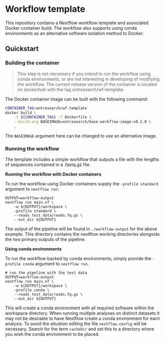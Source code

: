 # Workflow template

This repository contains a Nextflow workflow template and associated Docker
container build. The workflow also supports using conda environments as an
alternative software isolation method to Docker.

## Quickstart

### Building the container

> This step is not necessary if you intend to run the workflow using
> conda environments, or are not interesting in developing of modifying
> the workflow. The current release version of the container is located
> on dockerhub with the tag ontresearch/wf-template.

The Docker container image can be built with the following command:

```bash
CONTAINER_TAG=ontresearch/wf-template
docker build \
    -t ${CONTAINER_TAG} -f Dockerfile \
    --build-arg BASEIMAGE=ontresearch/base-workflow-image:v0.1.0 \
    .
```

The `BASEIMAGE` argument here can be changed to use an alternative image.

### Running the workflow

The template includes a simple workflow that outputs a file with the lengths
of sequences contained in a .fastq.gz file.

**Running the workflow with Docker containers**

To run the workflow using Docker containers supply the `-profile standard`
argument to `nextflow run`:

```
OUTPUT=workflow-output
nextflow run main.nf \
    -w ${OUTPUT}/workspace \
    -profile standard \
    --reads test_data/reads.fq.gz \
    --out_dir ${OUTPUT}
```

The output of the pipeline will be found in `./workflow-output` for the above
example. This directory contains the nextflow working directories alongside
the two primary outputs of the pipeline.

**Using conda environments**

To run the workflow backed by conda environments, simply provide the
`-profile conda` argument to `nextflow run`.

```
# run the pipeline with the test data
OUTPUT=workflow-output
nextflow run main.nf \
    -w ${OUTPUT}/workspace \
    -profile conda \
    --reads test_data/reads.fq.gz \
    --out_dir ${OUTPUT}
```

This will create a conda environment with all required software within the
workspace directory. When running multiple analyses on distinct datasets
it may not be desirable to have Nextflow create a conda environment for each
analysis. To avoid the situation editing the file `nextflow.config` will
be necessary. Search for the term `cacheDir` and set this to a directory
where you wish the conda environment to be placed.
